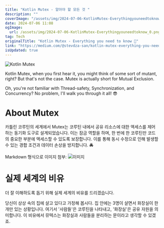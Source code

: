 ```yaml
---
title: "Kotlin Mutex - 알아야 할 모든 것 "
description: ""
coverImage: "/assets/img/2024-07-06-KotlinMutex-Everythingyouneedtoknow_0.png"
date: 2024-07-06 11:08
ogImage:
  url: /assets/img/2024-07-06-KotlinMutex-Everythingyouneedtoknow_0.png
tag: Tech
originalTitle: "Kotlin Mutex - Everything you need to know 👺"
link: "https://medium.com/@stevdza-san/kotlin-mutex-everything-you-need-to-know-0a3f4fd825c1"
isUpdated: true
---
```


![Kotlin Mutex](/assets/img/2024-07-06-KotlinMutex-Everythingyouneedtoknow_0.png)

Kotlin Mutex, when you first hear it, you might think of some sort of mutant, right? But that's not the case. Mutex is actually short for Mutual Exclusion.

Oh, you're not familiar with Thread-safety, Synchronization, and Concurrency? No problem, I'll walk you through it all! 😎

# About Mutex

<!-- cozy-coder - 수평 -->

<ins class="adsbygoogle"
     style="display:block"
     data-ad-client="ca-pub-4877378276818686"
     data-ad-slot="1107185301"
     data-ad-format="auto"
     data-full-width-responsive="true"></ins>

<script>
     (adsbygoogle = window.adsbygoogle || []).push({});
</script>

카틀린 코루틴의 세계에서 Mutex는 코루틴 내에서 공유 리소스에 대한 액세스를 제어하는 동기화 도구로 설계되었습니다. 이는 잠금 역할을 하며, 한 번에 한 코루틴만 코드의 중요한 부분에 액세스할 수 있도록 보장합니다. 이를 통해 동시 수정으로 인해 발생할 수 있는 경합 조건과 데이터 손상을 방지합니다. 🚔

Markdown 형식으로 이미지 첨부: ![이미지](/assets/img/2024-07-06-KotlinMutex-Everythingyouneedtoknow_1.png)

# 실제 세계의 비유

더 잘 이해하도록 돕기 위해 실제 세계의 비유를 드리겠습니다.

<!-- cozy-coder - 수평 -->

<ins class="adsbygoogle"
     style="display:block"
     data-ad-client="ca-pub-4877378276818686"
     data-ad-slot="1107185301"
     data-ad-format="auto"
     data-full-width-responsive="true"></ins>

<script>
     (adsbygoogle = window.adsbygoogle || []).push({});
</script>

당신이 상상 속의 집에 살고 있다고 가정해 봅시다. 집 안에는 3명이 살면서 화장실이 한 개만 있는 상황입니다. 여기서 '사람들'은 코루틴을 나타내고, '화장실'은 공유 자원을 의미합니다. 이 비유에서 뮤텍스는 화장실과 사람들을 분리하는 문이라고 생각할 수 있겠죠.
